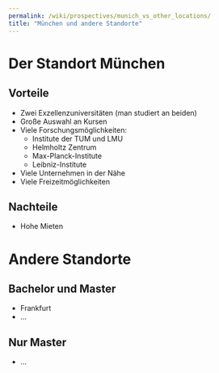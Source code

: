 ```yaml
---
permalink: /wiki/prospectives/munich_vs_other_locations/
title: "München und andere Standorte"
---
```


# Der Standort München

## Vorteile

- Zwei Exzellenzuniversitäten (man studiert an beiden)
- Große Auswahl an Kursen
- Viele Forschungsmöglichkeiten:
    - Institute der TUM und LMU
    - Helmholtz Zentrum
    - Max-Planck-Institute
    - Leibniz-Institute
- Viele Unternehmen in der Nähe
- Viele Freizeitmöglichkeiten

## Nachteile

- Hohe Mieten

# Andere Standorte

## Bachelor und Master

- Frankfurt
- ...

## Nur Master

- ...
